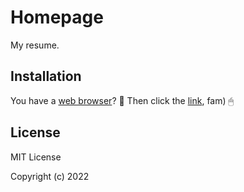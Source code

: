 # Homepage
My resume.

## Installation
You have a [web browser](https://www.google.com/chrome/)? 🤔 Then click the [link](https://dimon836.github.io/homepage/), fam) 🖱

## License
MIT License

Copyright (c) 2022
